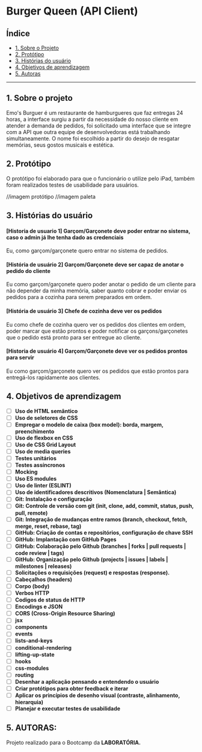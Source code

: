 # Burger Queen (API Client)

## Índice

- [1. Sobre o Projeto](#1-projeto)
- [2. Protótipo](#2-prototipo)
- [3. Histórias do usuário](#4-historias-usuario)
- [4. Objetivos de aprendizagem](#3-objetivos-de-aprendizagem)
- [5. Autoras](#4-autoras)

---

## 1. Sobre o projeto

Emo's Burguer é um restaurante de hamburgueres que faz entregas 24 horas, a interface surgiu a partir da necessidade do nosso cliente em atender a demanda de pedidos, foi solicitado uma interface que se integre com a API que outra equipe de desenvolvedoras está trabalhando simultaneamente. O nome foi escolhido a partir do desejo de resgatar memórias, seus gostos musicais e estética.

## 2. Protótipo

O protótipo foi elaborado para que o funcionário o utilize pelo iPad, também foram realizados testes de usabilidade para usuários.

//imagem protótipo
//imagem paleta

## 3. Histórias do usuário

#### [Historia de usuario 1] Garçom/Garçonete deve poder entrar no sistema, caso o admin já lhe tenha dado as credenciais

Eu, como garçom/garçonete quero entrar no sistema de pedidos.

#### [História de usuário 2] Garçom/Garçonete deve ser capaz de anotar o pedido do cliente

Eu como garçom/garçonete quero poder anotar o pedido de um cliente para não
depender da minha memória, saber quanto cobrar e poder enviar os pedidos para a
cozinha para serem preparados em ordem.

#### [História de usuário 3] Chefe de cozinha deve ver os pedidos

Eu como chefe de cozinha quero ver os pedidos dos clientes em ordem, poder
marcar que estão prontos e poder notificar os garçons/garçonetes que o pedido
está pronto para ser entregue ao cliente.

#### [Historia de usuário 4] Garçom/Garçonete deve ver os pedidos prontos para servir

Eu como garçom/garçonete quero ver os pedidos que estão prontos para entregá-los
rapidamente aos clientes.

## 4. Objetivos de aprendizagem

- [ ] **Uso de HTML semântico**
- [ ] **Uso de seletores de CSS**
- [ ] **Empregar o modelo de caixa (box model): borda, margem, preenchimento**
- [ ] **Uso de flexbox en CSS**
- [ ] **Uso de CSS Grid Layout**
- [ ] **Uso de media queries**
- [ ] **Testes unitários**
- [ ] **Testes assíncronos**
- [ ] **Mocking**
- [ ] **Uso ES modules**
- [ ] **Uso de linter (ESLINT)**
- [ ] **Uso de identificadores descritivos (Nomenclatura | Semântica)**
- [ ] **Git: Instalação e configuração**
- [ ] **Git: Controle de versão com git (init, clone, add, commit, status, push, pull, remote)**
- [ ] **Git: Integração de mudanças entre ramos (branch, checkout, fetch, merge, reset, rebase, tag)**
- [ ] **GitHub: Criação de contas e repositórios, configuração de chave SSH**
- [ ] **GitHub: Implantação com GitHub Pages**
- [ ] **GitHub: Colaboração pelo Github (branches | forks | pull requests | code review | tags)**
- [ ] **GitHub: Organização pelo Github (projects | issues | labels | milestones | releases)**
- [ ] **Solicitações o requisições (request) e respostas (response).**
- [ ] **Cabeçalhos (headers)**
- [ ] **Corpo (body)**
- [ ] **Verbos HTTP**
- [ ] **Codigos de status de HTTP**
- [ ] **Encodings e JSON**
- [ ] **CORS (Cross-Origin Resource Sharing)**
- [ ] **jsx**
- [ ] **components**
- [ ] **events**
- [ ] **lists-and-keys**
- [ ] **conditional-rendering**
- [ ] **lifting-up-state**
- [ ] **hooks**
- [ ] **css-modules**
- [ ] **routing**
- [ ] **Desenhar a aplicação pensando e entendendo o usuário**
- [ ] **Criar protótipos para obter feedback e iterar**
- [ ] **Aplicar os princípios de desenho visual (contraste, alinhamento, hierarquia)**
- [ ] **Planejar e executar testes de usabilidade**

## 5. AUTORAS:

Projeto realizado para o Bootcamp da **LABORATÓRIA.**
